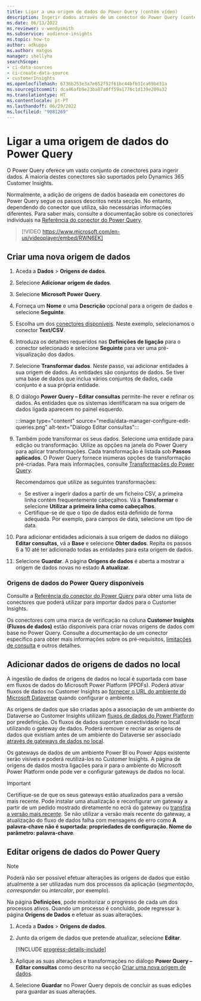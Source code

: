 ```yaml
---
title: Ligar a uma origem de dados do Power Query (contém vídeo)
description: Ingerir dados através de um conector do Power Query (contém vídeo).
ms.date: 06/13/2022
ms.reviewer: v-wendysmith
ms.subservice: audience-insights
ms.topic: how-to
author: adkuppa
ms.author: matgos
manager: shellyha
searchScope:
- ci-data-sources
- ci-create-data-source
- customerInsights
ms.openlocfilehash: 6736b253e3a7e652f92f61bc44bfb31ca69be31a
ms.sourcegitcommit: dca46afb9e23ba87a0ff59a1776c1d139e209a32
ms.translationtype: HT
ms.contentlocale: pt-PT
ms.lasthandoff: 06/29/2022
ms.locfileid: "9081269"
---
```

# <a name="connect-to-a-power-query-data-source"></a>Ligar a uma origem de dados do Power Query

O Power Query oferece um vasto conjunto de conectores para ingerir dados. A maioria destes conectores são suportados pelo Dynamics 365 Customer Insights.

Normalmente, a adição de origens de dados baseada em conectores do Power Query segue os passos descritos nesta secção. No entanto, dependendo do conector que utiliza, são necessárias informações diferentes. Para saber mais, consulte a documentação sobre os conectores individuais na [Referência do conector do Power Query](/power-query/connectors/).

> [!VIDEO https://www.microsoft.com/en-us/videoplayer/embed/RWN6EK]

## <a name="create-a-new-data-source"></a>Criar uma nova origem de dados

1. Aceda a **Dados** > **Origens de dados**.

1. Selecione **Adicionar origem de dados**.

1. Selecione **Microsoft Power Query**.

1. Forneça um **Nome** e uma **Descrição** opcional para a origem de dados e selecione **Seguinte**.

1. Escolha um dos [conectores disponíveis](#available-power-query-data-sources). Neste exemplo, selecionamos o conector **Text/CSV**.

1. Introduza os detalhes requeridos nas **Definições de ligação** para o conector selecionado e selecione **Seguinte** para ver uma pré-visualização dos dados.

1. Selecione **Transformar dados**. Neste passo, vai adicionar entidades à sua origem de dados. As entidades são conjuntos de dados. Se tiver uma base de dados que inclua vários conjuntos de dados, cada conjunto é a sua própria entidade.

1. O diálogo **Power Query – Editar consultas** permite-lhe rever e refinar os dados. As entidades que os sistemas identificaram na sua origem de dados ligada aparecem no painel esquerdo.

   :::image type="content" source="media/data-manager-configure-edit-queries.png" alt-text="Diálogo Editar consultas":::

1. Também pode transformar os seus dados. Selecione uma entidade para edição ou transformação. Utilize as opções na janela do Power Query para aplicar transformações. Cada transformação é listada sob **Passos aplicados**. O Power Query fornece inúmeras opções de transformação pré-criadas. Para mais informações, consulte [Transformações do Power Query](/power-query/power-query-what-is-power-query#transformations).

   Recomendamos que utilize as seguintes transformações:

   - Se estiver a ingerir dados a partir de um ficheiro CSV, a primeira linha contém frequentemente cabeçalhos. Vá a **Transformar** e selecione **Utilizar a primeira linha como cabeçalhos**.
   - Certifique-se de que o tipo de dados está definido de forma adequada. Por exemplo, para campos de data, selecione um tipo de data.

1. Para adicionar entidades adicionais à sua origem de dados no diálogo **Editar consultas**, vá a **Base** e selecione **Obter dados**. Repita os passos 6 a 10 até ter adicionado todas as entidades para esta origem de dados.

1. Selecione **Guardar**. A página **Origens de dados** é aberta a mostrar a origem de dados novas no estado **A atualizar**.

### <a name="available-power-query-data-sources"></a>Origens de dados do Power Query disponíveis

Consulte a [Referência do conector do Power Query](/power-query/connectors/) para obter uma lista de conectores que poderá utilizar para importar dados para o Customer Insights.

Os conectores com uma marca de verificação na coluna **Customer Insights (Fluxos de dados)** estão disponíveis para criar novas origens de dados com base no Power Query. Consulte a documentação de um conector específico para obter mais informações sobre os pré-requisitos, [limitações de consulta](/power-query/power-query-online-limits) e outros detalhes.

## <a name="add-data-from-on-premises-data-sources"></a>Adicionar dados de origens de dados no local

A ingestão de dados de origens de dados no local é suportada com base em fluxos de dados do Microsoft Power Platform (PPDFs). Poderá ativar fluxos de dados no Customer Insights ao [fornecer o URL do ambiente do Microsoft Dataverse](create-environment.md) quando configurar o ambiente.

As origens de dados que são criadas após a associação de um ambiente do Dataverse ao Customer Insights utilizam [fluxos de dados do Power Platform](/power-query/dataflows/overview-dataflows-across-power-platform-dynamics-365) por predefinição. Os fluxos de dados suportam conectividade no local utilizando o gateway de dados. Poderá remover e recriar as origens de dados que existiam antes de um ambiente do Dataverse ser associado [através de gateways de dados no local](/data-integration/gateway/service-gateway-app).

Os gateways de dados de um ambiente Power BI ou Power Apps existente serão visíveis e poderá reutilizá-los no Customer Insights. A página de origens de dados mostra ligações para ir para o ambiente do Microsoft Power Platform onde pode ver e configurar gateways de dados no local.

> [!IMPORTANT]
> Certifique-se de que os seus gateways estão atualizados para a versão mais recente. Pode instalar uma atualização e reconfigurar um gateway a partir de um pedido mostrado diretamente no ecrã do gateway ou [transfira a versão mais recente](https://powerapps.microsoft.com/downloads/). Se não utilizar a versão mais recente do gateway, a atualização do fluxo de dados falha com mensagens de erro como **A palavra-chave não é suportada: propriedades de configuração. Nome do parâmetro: palavra-chave**.

## <a name="edit-power-query-data-sources"></a>Editar origens de dados do Power Query

> [!NOTE]
> Poderá não ser possível efetuar alterações às origens de dados que estão atualmente a ser utilizadas num dos processos da aplicação (*segmentação*, *corresponder* ou *intercalar*, por exemplo).
>
> Na página **Definições**, pode monitorizar o progresso de cada um dos processos ativos. Quando um processo é concluído, pode regressar à página **Origens de Dados** e efetuar as suas alterações.

1. Aceda a **Dados** > **Origens de dados**.

1. Junto da origem de dados que pretende atualizar, selecione **Editar**.

   [!INCLUDE [progress-details-include](includes/progress-details-pane.md)]

1. Aplique as suas alterações e transformações no diálogo **Power Query – Editar consultas** como descrito na secção [Criar uma nova origem de dados](#create-a-new-data-source).

1. Selecione **Guardar** no Power Query depois de concluir as suas edições para guardar as suas alterações.
